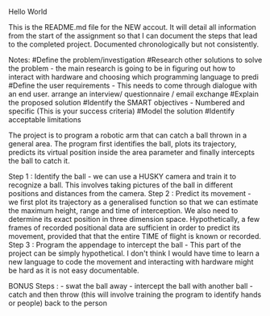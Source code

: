 Hello World

This is the README.md file for the NEW accout. It will detail all information from the start of the assignment so that I can document the steps that lead to the completed project.
Documented chronologically but not consistently.

Notes:
    #Define the problem/investigation
    #Research other solutions to solve the problem - the main research is going to be in figuring out how to interact with hardware and choosing which programming language to predi
    #Define the user requirements - This needs to come through dialogue with an end user. arrange an interview/ questionnaire / email exchange
    #Explain the proposed solution
    #Identify the SMART objectives - Numbered and specific (This is your success criteria)
    #Model the solution
    #Identify acceptable limitations

The project is to program a robotic arm that can catch a ball thrown in a general area. The program first identifies the ball, plots its trajectory, predicts its virtual position inside the area parameter and finally intercepts the ball to catch it. 

Step 1 : Identify the ball - we can use a HUSKY camera and train it to recognize a ball. This involves taking pictures of the ball in different positions and distances from the camera.
Step 2 : Predict its movement - we first plot its trajectory as a generalised function so that we can estimate the maximum height, range and time of interception. We also need to determine its exact position in three dimension space. Hypothetically, a few frames of recorded positional data are sufficient in order to predict its movement, provided that that the entire TIME of flight is known or recorded. 
Step 3 : Program the appendage to intercept the ball - This part of the project can be simply hypothetical. I don't think I would have time to learn a new language to code the movement and interacting with hardware might be hard as it is not easy documentable.

BONUS Steps : - swat the ball away
              - intercept the ball with another ball
              - catch and then throw (this will involve training the program to identify hands or people) back to the person

